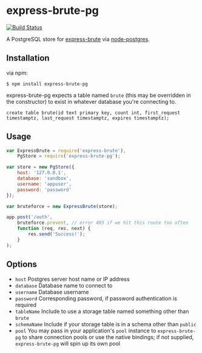 express-brute-pg
===================

[![Build Status](https://travis-ci.org/dmfay/express-brute-pg.svg?branch=master)](https://travis-ci.org/dmfay/express-brute-pg)

A PostgreSQL store for [express-brute](https://github.com/AdamPflug/express-brute) via [node-postgres](https://github.com/brianc/node-postgres).

Installation
------------
via npm:

    $ npm install express-brute-pg

express-brute-pg expects a table named `brute` (this may be overridden in the constructor) to exist in whatever database you're connecting to.

    create table brute(id text primary key, count int, first_request timestamptz, last_request timestamptz, expires timestamptz);

Usage
-----
``` js
var ExpressBrute = require('express-brute'),
	PgStore = require('express-brute-pg');

var store = new PgStore({
	host: '127.0.0.1',
	database: 'sandbox',
	username: 'appuser',
	password: 'password'
});

var bruteforce = new ExpressBrute(store);

app.post('/auth',
	bruteforce.prevent, // error 403 if we hit this route too often
	function (req, res, next) {
		res.send('Success!');
	}
);
```

Options
-------
- `host`         Postgres server host name or IP address
- `database`     Database name to connect to
- `username`     Database username
- `password`     Corresponding password, if password authentication is required
- `tableName`    Include to use a storage table named something other than `brute`
- `schemaName`   Include if your storage table is in a schema other than `public`
- `pool`         You may pass in your application's `pool` instance to `express-brute-pg` to share connection pools or use the native bindings; if not supplied, `express-brute-pg` will spin up its own pool
